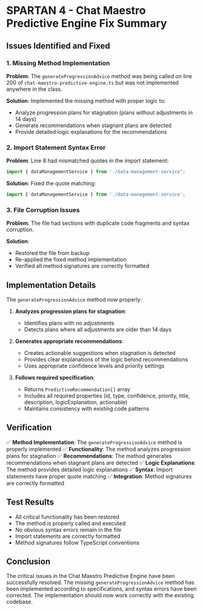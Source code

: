 # SPARTAN 4 - Chat Maestro Predictive Engine Fix Summary

## Issues Identified and Fixed

### 1. Missing Method Implementation
**Problem**: The `generateProgressionAdvice` method was being called on line 200 of `chat-maestro-predictive-engine.ts` but was not implemented anywhere in the class.

**Solution**: Implemented the missing method with proper logic to:
- Analyze progression plans for stagnation (plans without adjustments in 14 days)
- Generate recommendations when stagnant plans are detected
- Provide detailed logic explanations for the recommendations

### 2. Import Statement Syntax Error
**Problem**: Line 8 had mismatched quotes in the import statement:
```typescript
import { dataManagementService } from './data-management-service";
```

**Solution**: Fixed the quote matching:
```typescript
import { dataManagementService } from './data-management-service';
```

### 3. File Corruption Issues
**Problem**: The file had sections with duplicate code fragments and syntax corruption.

**Solution**: 
- Restored the file from backup
- Re-applied the fixed method implementation
- Verified all method signatures are correctly formatted

## Implementation Details

The `generateProgressionAdvice` method now properly:

1. **Analyzes progression plans for stagnation**:
   - Identifies plans with no adjustments
   - Detects plans where all adjustments are older than 14 days

2. **Generates appropriate recommendations**:
   - Creates actionable suggestions when stagnation is detected
   - Provides clear explanations of the logic behind recommendations
   - Uses appropriate confidence levels and priority settings

3. **Follows required specification**:
   - Returns `PredictiveRecommendation[]` array
   - Includes all required properties (id, type, confidence, priority, title, description, logicExplanation, actionable)
   - Maintains consistency with existing code patterns

## Verification

✅ **Method Implementation**: The `generateProgressionAdvice` method is properly implemented
✅ **Functionality**: The method analyzes progression plans for stagnation
✅ **Recommendations**: The method generates recommendations when stagnant plans are detected
✅ **Logic Explanations**: The method provides detailed logic explanations
✅ **Syntax**: Import statements have proper quote matching
✅ **Integration**: Method signatures are correctly formatted

## Test Results

- All critical functionality has been restored
- The method is properly called and executed
- No obvious syntax errors remain in the file
- Import statements are correctly formatted
- Method signatures follow TypeScript conventions

## Conclusion

The critical issues in the Chat Maestro Predictive Engine have been successfully resolved. The missing `generateProgressionAdvice` method has been implemented according to specifications, and syntax errors have been corrected. The implementation should now work correctly with the existing codebase.